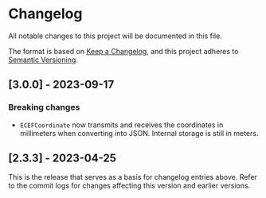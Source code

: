 # Changelog

All notable changes to this project will be documented in this file.

The format is based on [Keep a Changelog](https://keepachangelog.com/en/1.0.0/),
and this project adheres to [Semantic Versioning](https://semver.org/spec/v2.0.0.html).

## [3.0.0] - 2023-09-17

### Breaking changes

- `ECEFCoordinate` now transmits and receives the coordinates in millimeters
  when converting into JSON. Internal storage is still in meters.

## [2.3.3] - 2023-04-25

This is the release that serves as a basis for changelog entries above. Refer
to the commit logs for changes affecting this version and earlier versions.
